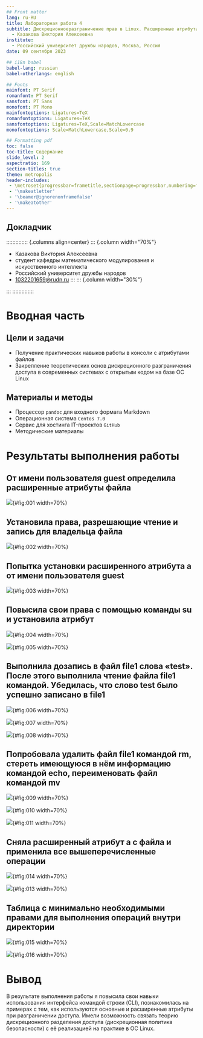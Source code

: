 ```yaml
---
## Front matter
lang: ru-RU
title: Лабораторная работа 4
subtitle: Дискреционноеразграничение прав в Linux. Расширенные атрибуты
  - Казакова Виктория Алексеевна
institute:
  - Российский университет дружбы народов, Москва, Россия
date: 09 сентября 2023

## i18n babel
babel-lang: russian
babel-otherlangs: english

## Fonts
mainfont: PT Serif
romanfont: PT Serif
sansfont: PT Sans
monofont: PT Mono
mainfontoptions: Ligatures=TeX
romanfontoptions: Ligatures=TeX
sansfontoptions: Ligatures=TeX,Scale=MatchLowercase
monofontoptions: Scale=MatchLowercase,Scale=0.9

## Formatting pdf
toc: false
toc-title: Содержание
slide_level: 2
aspectratio: 169
section-titles: true
theme: metropolis
header-includes:
 - \metroset{progressbar=frametitle,sectionpage=progressbar,numbering=fraction}
 - '\makeatletter'
 - '\beamer@ignorenonframefalse'
 - '\makeatother'
---
```



## Докладчик

:::::::::::::: {.columns align=center}
::: {.column width="70%"}
  * Казакова Виктория Алексеевна
  * студент кафедры математического модулирования и искусственного интеллекта
  * Российский университет дружбы народов
  * [1032201659@rudn.ru](mailto:1032201659@rudn.ru)
:::
::: {.column width="30%"}



:::
::::::::::::::
# Вводная часть


## Цели и задачи

- Получение практических навыков работы в консоли с атрибутами файлов
- Закрепление теоретических основ дискреционного разграничения доступа в современных системах с открытым кодом на базе ОС Linux

## Материалы и методы

- Процессор `pandoc` для входного формата Markdown
- Операционная система `Centos 7.0`
- Сервис для хостинга IT-проектов `GitHub`
- Методические материалы

# Результаты выполнения работы

## От имени пользователя guest определила расширенные атрибуты файла

![](image/1.png){#fig:001 width=70%}

## Установила права, разрешающие чтение и запись для владельца файла

![](image/2.png){#fig:002 width=70%}

## Попытка установки расширенного атрибута a от имени пользователя guest

![](image/3.png){#fig:003 width=70%}

## Повысила свои права с помощью команды su и установила атрибут

![](image/4.png){#fig:004 width=70%}

![](image/5.png){#fig:005 width=70%}

## Выполнила дозапись в файл file1 слова «test». После этого выполнила чтение файла file1 командой. Убедилась, что слово test было успешно записано в file1 

![](image/6.png){#fig:006 width=70%}

![](image/7.png){#fig:007 width=70%}

![](image/8.png){#fig:008 width=70%}

## Попробовала удалить файл file1 командой rm, стереть имеющуюся в нём информацию командой echo, переименовать файл командой mv

![](image/9.png){#fig:009 width=70%}

![](image/10.png){#fig:010 width=70%}

![](image/11.png){#fig:011 width=70%}

## Сняла расширенный атрибут a с файла и применила все вышеперечисленные операции

![](image/14.png){#fig:014 width=70%}

![](image/13.png){#fig:013 width=70%}

## Таблица с минимально необходимыми правами для выполнения операций внутри директории

![](image/15.png){#fig:015 width=70%}

![](image/16.png){#fig:016 width=70%}

# Вывод

В результате выполнения работы я повысила свои навыки использования интерфейса командой строки (CLI), познакомилась на примерах с тем, как используются основные и расширенные атрибуты при разграничении доступа. Имели возможность связать теорию дискреционного разделения доступа (дискреционная политика безопасности) с её реализацией на практике в ОС Linux.
